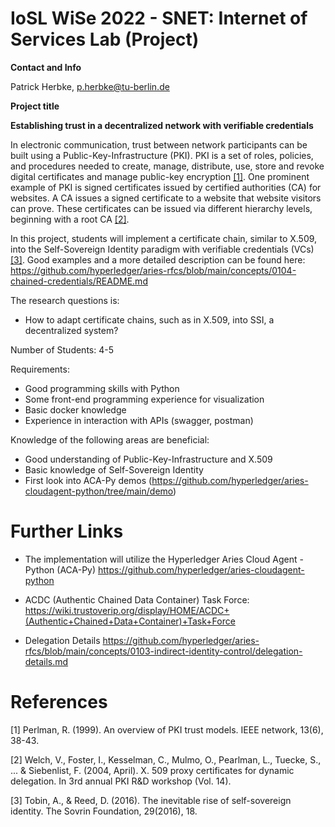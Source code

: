 # IoSL WiSe 2022 - SNET: Internet of Services Lab (Project)

**Contact and Info**

Patrick Herbke, p.herbke@tu-berlin.de

**Project title**

**Establishing trust in a decentralized network with verifiable credentials**

In electronic communication, trust between network participants can be built using a Public-Key-Infrastructure (PKI). 
PKI is a set of roles, policies, and procedures needed to create, manage, distribute, use, store and revoke 
digital certificates and manage public-key encryption [[1]](#1).
One prominent example of PKI is signed certificates issued by certified authorities (CA) for websites.
A CA issues a signed certificate to a website that website visitors can prove. 
These certificates can be issued via different hierarchy levels, beginning with a root CA [[2]](#2).

In this project, students will implement a certificate chain, similar to X.509, into the Self-Sovereign Identity paradigm with verifiable credentials (VCs) [[3]](#3).
Good examples and a more detailed description can be found here: https://github.com/hyperledger/aries-rfcs/blob/main/concepts/0104-chained-credentials/README.md


The research questions is:
- How to adapt certificate chains, such as in X.509, into SSI, a decentralized system?

Number of Students: 4-5

Requirements:
- Good programming skills with Python
- Some front-end programming experience for visualization
- Basic docker knowledge
- Experience in interaction with APIs (swagger, postman)

Knowledge of the following areas are beneficial:
- Good understanding of Public-Key-Infrastructure and X.509
- Basic knowledge of Self-Sovereign Identity
- First look into ACA-Py demos
(https://github.com/hyperledger/aries-cloudagent-python/tree/main/demo)

# Further Links
- The implementation will utilize the Hyperledger Aries Cloud Agent - Python (ACA-Py)
https://github.com/hyperledger/aries-cloudagent-python

- ACDC (Authentic Chained Data Container) Task Force:
https://wiki.trustoverip.org/display/HOME/ACDC+(Authentic+Chained+Data+Container)+Task+Force

- Delegation Details
https://github.com/hyperledger/aries-rfcs/blob/main/concepts/0103-indirect-identity-control/delegation-details.md

# References
<a id="1">[1]</a> 
Perlman, R. (1999). An overview of PKI trust models. IEEE network, 13(6), 38-43.

<a id="2">[2]</a> 
Welch, V., Foster, I., Kesselman, C., Mulmo, O., Pearlman, L., Tuecke, S., ... & Siebenlist, F. (2004, April). X. 509 proxy certificates for dynamic delegation. In 3rd annual PKI R&D workshop (Vol. 14).

<a id="3">[3]</a>
Tobin, A., & Reed, D. (2016). The inevitable rise of self-sovereign identity. The Sovrin Foundation, 29(2016), 18.
